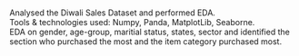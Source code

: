 # 
Analysed the Diwali Sales Dataset and performed EDA.
<br>
Tools \& technologies used: Numpy, Panda, MatplotLib, Seaborne.
<br>
EDA on gender, age-group, maritial status, states, sector and identified the section who purchased the most and the item category purchased most.
